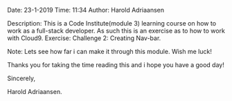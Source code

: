 Date:           23-1-2019
Time:           11:34
Author:         Harold Adriaansen

Description:    This is a Code Institute(module 3) learning course on how to work as a full-stack developer.
                As such this is an exercise as to how to work with Cloud9.
                Exercise: Challenge 2: Creating Nav-bar. 

Note:           Lets see how far i can make it through this module.
                Wish me luck!


Thanks you for taking the time reading this and i hope you have a good day!


Sincerely,

Harold Adriaansen.